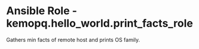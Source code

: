 # Ansible Role - kemopq.hello_world.print_facts_role

Gathers min facts of remote host and prints OS family.
